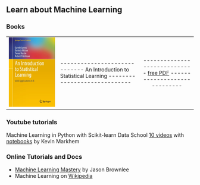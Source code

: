 ## Learn about Machine Learning
### Books


|           |          |   |
|-------------|-------------|:-----------:|
|![ISL cover](../img/1/ISLR_book.jpg)|----------------------------- An Introduction to Statistical Learning -----------------------------|----------------------------- [free PDF](http://www-bcf.usc.edu/~gareth/ISL/) -----------------------------|

### Youtube tutorials
Machine Learning in Python with Scikit-learn 
Data School [10 videos](https://www.youtube.com/playlist?list=PL5-da3qGB5ICeMbQuqbbCOQWcS6OYBr5A)
with  [notebooks](https://github.com/justmarkham/scikit-learn-videos) by Kevin Markhem

### Online Tutorials and Docs
- [Machine Learning Mastery](https://machinelearningmastery.com/start-here/) by Jason Brownlee 
- Machine Learning on [Wikipedia](https://en.wikipedia.org/wiki/Machine_learning)